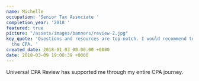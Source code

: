 ```yaml
---
name: Michelle
occupation: 'Senior Tax Associate '
completion_year: '2018 '
featured: true
picture: "/assets/images/banners/review-2.jpg"
key_quote: 'Questions and resources are top-notch. I would recommend to anybody pursuing
  the CPA. '
created_date: 2018-01-03 00:00:00 +0000
date: 2018-03-09 19:00:39 +0000
---
```

Universal CPA Review has supported me through my entire CPA journey.  